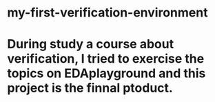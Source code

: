 # my-first-verification-environment
# During study a course about verification, I tried to exercise the topics on EDAplayground and this project is the finnal ptoduct.
